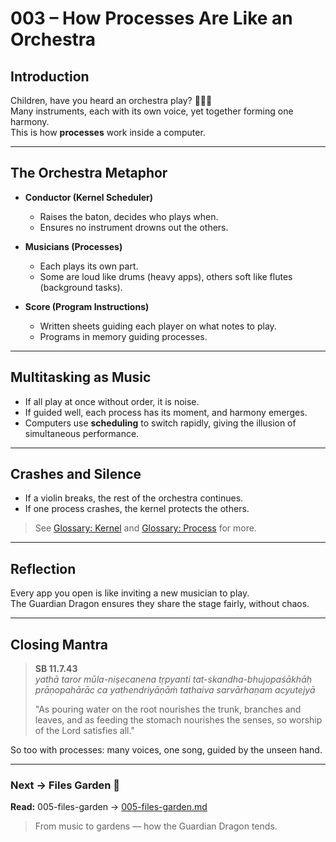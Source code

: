 # 003 – How Processes Are Like an Orchestra

## Introduction

Children, have you heard an orchestra play? 🎻🥁🎺  
Many instruments, each with its own voice, yet together forming one harmony.  
This is how **processes** work inside a computer.

---

## The Orchestra Metaphor

- **Conductor (Kernel Scheduler)**  
  - Raises the baton, decides who plays when.  
  - Ensures no instrument drowns out the others.  

- **Musicians (Processes)**  
  - Each plays its own part.  
  - Some are loud like drums (heavy apps), others soft like flutes (background tasks).  

- **Score (Program Instructions)**  
  - Written sheets guiding each player on what notes to play.  
  - Programs in memory guiding processes.  

---

## Multitasking as Music

- If all play at once without order, it is noise.  
- If guided well, each process has its moment, and harmony emerges.  
- Computers use **scheduling** to switch rapidly, giving the illusion of simultaneous performance.  

---

## Crashes and Silence

- If a violin breaks, the rest of the orchestra continues.  
- If one process crashes, the kernel protects the others.  

> See [Glossary: Kernel](glossary.md#k) and [Glossary: Process](glossary.md#p) for more.  

---

## Reflection

Every app you open is like inviting a new musician to play.  
The Guardian Dragon ensures they share the stage fairly, without chaos.  

---

## Closing Mantra

> **SB 11.7.43**  
> *yathā taror mūla-niṣecanena tṛpyanti tat-skandha-bhujopaśākhāḥ  
> prāṇopahārāc ca yathendriyāṇāṁ tathaiva sarvārhaṇam acyutejyā*  
>  
> "As pouring water on the root nourishes the trunk, branches and leaves, and as feeding the stomach nourishes the senses, so worship of the Lord satisfies all."  

So too with processes: many voices, one song, guided by the unseen hand.

---
### Next → Files Garden 🌱
**Read:** 005-files-garden → [005-files-garden.md](005-files-garden.md)

> From music to gardens — how the Guardian Dragon tends.
